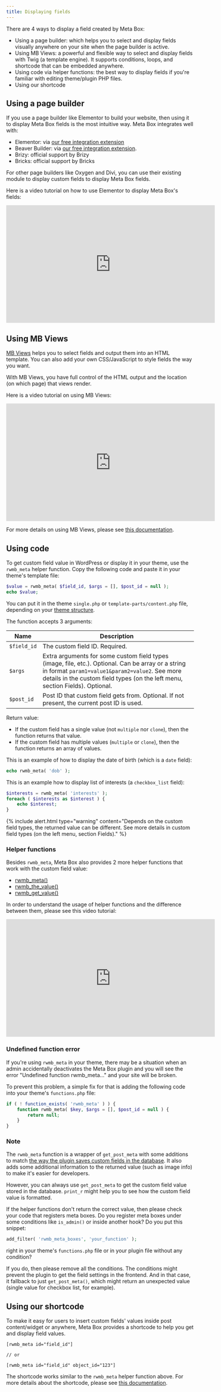```yaml
---
title: Displaying fields
---
```


There are 4 ways to display a field created by Meta Box:

- Using a page builder: which helps you to select and display fields visually anywhere on your site when the page builder is active.
- Using MB Views: a powerful and flexible way to select and display fields with Twig (a template engine). It supports conditions, loops, and shortcode that can be embedded anywhere.
- Using code via helper functions: the best way to display fields if you're familiar with editing theme/plugin PHP files.
- Using our shortcode

## Using a page builder

If you use a page builder like Elementor to build your website, then using it to display Meta Box fields is the most intuitive way. Meta Box integrates well with:

- Elementor: via [our free integration extension](https://metabox.io/plugins/mb-elementor-integrator/)
- Beaver Builder: via [our free integration extension](https://metabox.io/plugins/meta-box-beaver-themer-integrator/).
- Brizy: official support by Brizy
- Bricks: official support by Bricks

For other page builders like Oxygen and Divi, you can use their existing module to display custom fields to display Meta Box fields.

Here is a video tutorial on how to use Elementor to display Meta Box's fields:

<iframe width="560" height="315" src="https://www.youtube.com/embed/NzR9lii2S30" title="YouTube video player" frameborder="0" allow="accelerometer; autoplay; clipboard-write; encrypted-media; gyroscope; picture-in-picture" allowfullscreen></iframe>

## Using MB Views

[MB Views](https://metabox.io/plugins/mb-views/) helps you to select fields and output them into an HTML template. You can also add your own CSS/JavaScript to style fields the way you want.

With MB Views, you have full control of the HTML output and the location (on which page) that views render.

Here is a video tutorial on using MB Views:

<iframe width="560" height="315" src="https://www.youtube.com/embed/4udvu8PqfkE" title="YouTube video player" frameborder="0" allow="accelerometer; autoplay; clipboard-write; encrypted-media; gyroscope; picture-in-picture" allowfullscreen></iframe>

For more details on using MB Views, please see [this documentation](/extensions/mb-views/).

## Using code

To get custom field value in WordPress or display it in your theme, use the `rwmb_meta` helper function. Copy the following code and paste it in your theme's template file:

```php
$value = rwmb_meta( $field_id, $args = [], $post_id = null );
echo $value;
```

You can put it in the theme `single.php` or `template-parts/content.php` file, depending on your [theme structure](https://developer.wordpress.org/themes/basics/template-files/).

The function accepts 3 arguments:

Name|Description
---|---
`$field_id`|The custom field ID. Required.
`$args`|Extra arguments for some custom field types (image, file, etc.). Optional. Can be array or a string in format `param1=value1&param2=value2`. See more details in the custom field types (on the left menu, section Fields). Optional.
`$post_id`|Post ID that custom field gets from. Optional. If not present, the current post ID is used.

Return value:

- If the custom field has a single value (not `multiple` nor `clone`), then the function returns that value.
- If the custom field has multiple values (`multiple` or `clone`), then the function returns an array of values.

This is an example of how to display the date of birth (which is a `date` field):

```php
echo rwmb_meta( 'dob' );
```

This is an example how to display list of interests (a `checkbox_list` field):

```php
$interests = rwmb_meta( 'interests' );
foreach ( $interests as $interest ) {
    echo $interest;
}
```

{% include alert.html type="warning" content="Depends on the custom field types, the returned value can be different. See more details in custom field types (on the left menu, section Fields)." %}

### Helper functions

Besides `rwmb_meta`, Meta Box also provides 2 more helper functions that work with the custom field value:

- [rwmb_meta()](/rwmb-meta/)
- [rwmb_the_value()](/rwmb-the-value/)
- [rwmb_get_value()](/rwmb-get-value/)

In order to understand the usage of helper functions and the difference between them, please see this video tutorial:

<iframe width="560" height="315" src="https://www.youtube.com/embed/NFZE4Sxi2p4?rel=0" frameborder="0" allow="autoplay; encrypted-media" allowfullscreen></iframe>

### Undefined function error

If you're using `rwmb_meta` in your theme, there may be a situation when an admin accidentally deactivates the Meta Box plugin and you will see the error "Undefined function rwmb_meta..." and your site will be broken.

To prevent this problem, a simple fix for that is adding the following code into your theme's `functions.php` file:

```php
if ( ! function_exists( 'rwmb_meta' ) ) {
    function rwmb_meta( $key, $args = [], $post_id = null ) {
        return null;
    }
}
```

### Note

The `rwmb_meta` function is a wrapper of `get_post_meta` with some additions to match [the way the plugin saves custom fields in the database](/database/). It also adds some additional information to the returned value (such as image info) to make it's easier for developers.

However, you can always use `get_post_meta` to get the custom field value stored in the database. `print_r` might help you to see how the custom field value is formatted.

If the helper functions don't return the correct value, then please check your code that registers meta boxes. Do you register meta boxes under some conditions like `is_admin()` or inside another hook? Do you put this snippet:

```php
add_filter( 'rwmb_meta_boxes', 'your_function' );
```

right in your theme's `functions.php` file or in your plugin file without any condition?

If you do, then please remove all the conditions. The conditions might prevent the plugin to get the field settings in the frontend. And in that case, it fallback to just `get_post_meta()`, which might return an unexpected value (single value for checkbox list, for example).


## Using our shortcode

To make it easy for users to insert custom fields' values inside post content/widget or anywhere, Meta Box provides a shortcode to help you get and display field values.

```
[rwmb_meta id="field_id"]

// or

[rwmb_meta id="field_id" object_id="123"]
```

The shortcode works similar to the `rwmb_meta` helper function above. For more details about the shortcode, please see [this documentation](/shortcode/).